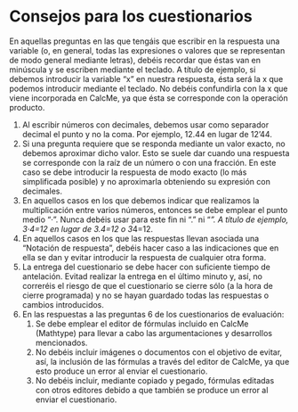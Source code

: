 # Consejos para los cuestionarios
En aquellas preguntas en las que tengáis que escribir en la respuesta una variable (o, en general, todas las expresiones o valores que se representan de modo general mediante letras), debéis recordar que éstas van en minúscula y se escriben mediante el teclado. A título de ejemplo, si debemos introducir la variable “x” en nuestra respuesta, ésta será la x que podemos introducir mediante el teclado. No debéis confundirla con la x que viene incorporada en CalcMe, ya que ésta se corresponde con la operación producto.

1.  Al escribir números con decimales, debemos usar como separador decimal el punto y no la coma. Por ejemplo, 12.44 en lugar de 12’44.
2.  Si una pregunta requiere que se responda mediante un valor exacto, no debemos aproximar dicho valor. Esto se suele dar cuando una respuesta se corresponde con la raíz de un número o con una fracción. En este caso se debe introducir la respuesta de modo exacto (lo más simplificada posible) y no aproximarla obteniendo su expresión con decimales.
3.  En aquellos casos en los que debemos indicar que realizamos la multiplicación entre varios números, entonces se debe emplear el punto medio “·”. Nunca debéis usar para este fin ni “.” ni “*”. A título de ejemplo, 3·4=12 en lugar de 3.4=12 o 3*4=12.
4.  En aquellos casos en los que las respuestas llevan asociada una “Notación de respuesta”, debéis hacer caso a las indicaciones que en ella se dan y evitar introducir la respuesta de cualquier otra forma.
5.  La entrega del cuestionario se debe hacer con suficiente tiempo de antelación. Evitad realizar la entrega en el último minuto y, así, no correréis el riesgo de que el cuestionario se cierre sólo (a la hora de cierre programada) y no se hayan guardado todas las respuestas o cambios introducidos.
6.  En las respuestas a las preguntas 6 de los cuestionarios de evaluación:
    1.  Se debe emplear el editor de fórmulas incluido en CalcMe (Mathtype) para llevar a cabo las argumentaciones y desarrollos mencionados.
    2.  No debéis incluir imágenes o documentos con el objetivo de evitar, así, la inclusión de las fórmulas a través del editor de CalcMe, ya que esto produce un error al enviar el cuestionario.
    3.  No debéis incluir, mediante copiado y pegado, fórmulas editadas con otros editores debido a que también se produce un error al enviar el cuestionario.